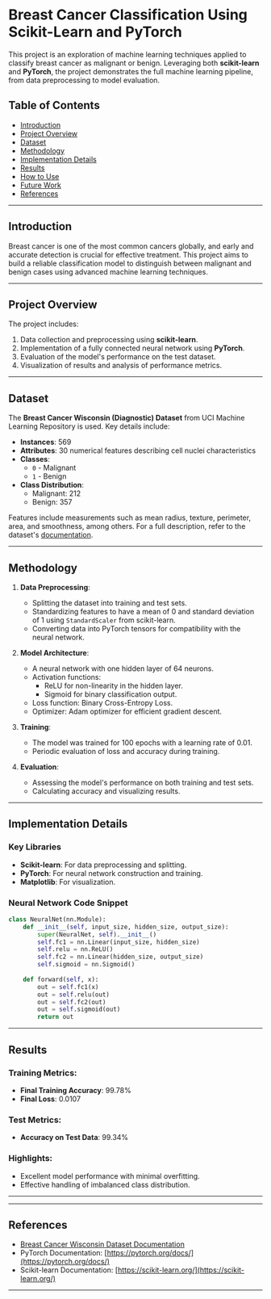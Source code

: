 # Breast Cancer Classification Using Scikit-Learn and PyTorch

This project is an exploration of machine learning techniques applied to classify breast cancer as malignant or benign. Leveraging both **scikit-learn** and **PyTorch**, the project demonstrates the full machine learning pipeline, from data preprocessing to model evaluation.

## Table of Contents
- [Introduction](#introduction)
- [Project Overview](#project-overview)
- [Dataset](#dataset)
- [Methodology](#methodology)
- [Implementation Details](#implementation-details)
- [Results](#results)
- [How to Use](#how-to-use)
- [Future Work](#future-work)
- [References](#references)

---

## Introduction
Breast cancer is one of the most common cancers globally, and early and accurate detection is crucial for effective treatment. This project aims to build a reliable classification model to distinguish between malignant and benign cases using advanced machine learning techniques.

---

## Project Overview
The project includes:
1. Data collection and preprocessing using **scikit-learn**.
2. Implementation of a fully connected neural network using **PyTorch**.
3. Evaluation of the model's performance on the test dataset.
4. Visualization of results and analysis of performance metrics.

---

## Dataset
The **Breast Cancer Wisconsin (Diagnostic) Dataset** from UCI Machine Learning Repository is used. Key details include:
- **Instances**: 569
- **Attributes**: 30 numerical features describing cell nuclei characteristics
- **Classes**: 
  - `0` - Malignant
  - `1` - Benign
- **Class Distribution**: 
  - Malignant: 212
  - Benign: 357

Features include measurements such as mean radius, texture, perimeter, area, and smoothness, among others. For a full description, refer to the dataset's [documentation](https://goo.gl/U2Uwz2).

---

## Methodology
1. **Data Preprocessing**:
   - Splitting the dataset into training and test sets.
   - Standardizing features to have a mean of 0 and standard deviation of 1 using `StandardScaler` from scikit-learn.
   - Converting data into PyTorch tensors for compatibility with the neural network.

2. **Model Architecture**:
   - A neural network with one hidden layer of 64 neurons.
   - Activation functions:
     - ReLU for non-linearity in the hidden layer.
     - Sigmoid for binary classification output.
   - Loss function: Binary Cross-Entropy Loss.
   - Optimizer: Adam optimizer for efficient gradient descent.

3. **Training**:
   - The model was trained for 100 epochs with a learning rate of 0.01.
   - Periodic evaluation of loss and accuracy during training.

4. **Evaluation**:
   - Assessing the model's performance on both training and test sets.
   - Calculating accuracy and visualizing results.

---

## Implementation Details
### Key Libraries
- **Scikit-learn**: For data preprocessing and splitting.
- **PyTorch**: For neural network construction and training.
- **Matplotlib**: For visualization.

### Neural Network Code Snippet
```python
class NeuralNet(nn.Module):
    def __init__(self, input_size, hidden_size, output_size):
        super(NeuralNet, self).__init__()
        self.fc1 = nn.Linear(input_size, hidden_size)
        self.relu = nn.ReLU()
        self.fc2 = nn.Linear(hidden_size, output_size)
        self.sigmoid = nn.Sigmoid()
        
    def forward(self, x):
        out = self.fc1(x)
        out = self.relu(out)
        out = self.fc2(out)
        out = self.sigmoid(out)
        return out
```

---

## Results
### Training Metrics:
- **Final Training Accuracy**: 99.78%
- **Final Loss**: 0.0107

### Test Metrics:
- **Accuracy on Test Data**: 99.34%

### Highlights:
- Excellent model performance with minimal overfitting.
- Effective handling of imbalanced class distribution.

---


---

## References
- [Breast Cancer Wisconsin Dataset Documentation](https://goo.gl/U2Uwz2)
- PyTorch Documentation: [https://pytorch.org/docs/](https://pytorch.org/docs/)
- Scikit-learn Documentation: [https://scikit-learn.org/](https://scikit-learn.org/)

--- 
